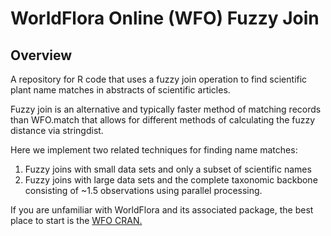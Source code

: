 # WorldFlora Online (WFO) Fuzzy Join

## Overview

A repository for R code that uses a fuzzy join operation to find scientific plant name matches in abstracts
of scientific articles.

Fuzzy join is an alternative and typically faster method of matching records than WFO.match that allows for
different methods of calculating the fuzzy distance via stringdist. 

Here we implement two related techniques for finding name matches: 
1) Fuzzy joins with small data sets and only a subset of scientific names
2) Fuzzy joins with large data sets and the complete taxonomic backbone consisting of ~1.5 observations
   using parallel processing.

If you are unfamiliar with WorldFlora and its associated package, the best place to start is the [WFO CRAN.](https://cran.r-project.org/web/packages/WorldFlora/WorldFlora.pdf)
